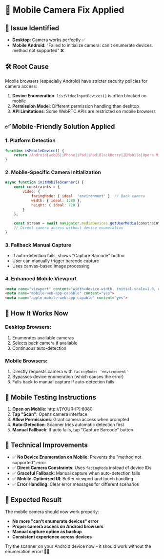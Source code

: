 # 📱 Mobile Camera Fix Applied

## 🔧 **Issue Identified**
- **Desktop**: Camera works perfectly ✅
- **Mobile Android**: "Failed to initialize camera: can't enumerate devices. method not supported" ❌

## 🛠️ **Root Cause**
Mobile browsers (especially Android) have stricter security policies for camera access:
1. **Device Enumeration**: `listVideoInputDevices()` is often blocked on mobile
2. **Permission Model**: Different permission handling than desktop
3. **API Limitations**: Some WebRTC APIs are restricted on mobile browsers

## ✅ **Mobile-Friendly Solution Applied**

### 1. **Platform Detection**
```javascript
function isMobileDevice() {
    return /Android|webOS|iPhone|iPad|iPod|BlackBerry|IEMobile|Opera Mini/i.test(navigator.userAgent);
}
```

### 2. **Mobile-Specific Camera Initialization**
```javascript
async function initMobileScanner() {
    const constraints = {
        video: {
            facingMode: { ideal: 'environment' }, // Back camera
            width: { ideal: 1280 },
            height: { ideal: 720 }
        }
    };
    
    const stream = await navigator.mediaDevices.getUserMedia(constraints);
    // Direct camera access without device enumeration
}
```

### 3. **Fallback Manual Capture**
- If auto-detection fails, shows "Capture Barcode" button
- User can manually trigger barcode capture
- Uses canvas-based image processing

### 4. **Enhanced Mobile Viewport**
```html
<meta name="viewport" content="width=device-width, initial-scale=1.0, user-scalable=no">
<meta name="mobile-web-app-capable" content="yes">
<meta name="apple-mobile-web-app-capable" content="yes">
```

## 🎯 **How It Works Now**

### **Desktop Browsers**:
1. Enumerates available cameras
2. Selects back camera if available
3. Continuous auto-detection

### **Mobile Browsers**:
1. Directly requests camera with `facingMode: 'environment'`
2. Bypasses device enumeration (which causes the error)
3. Falls back to manual capture if auto-detection fails

## 📱 **Mobile Testing Instructions**

1. **Open on Mobile**: http://[YOUR-IP]:8080
2. **Tap "Scan"**: Opens camera interface
3. **Allow Permissions**: Grant camera access when prompted
4. **Auto-Detection**: Scanner tries automatic detection first
5. **Manual Fallback**: If auto fails, tap "Capture Barcode" button

## 🔧 **Technical Improvements**

- ✅ **No Device Enumeration on Mobile**: Prevents the "method not supported" error
- ✅ **Direct Camera Constraints**: Uses `facingMode` instead of device IDs
- ✅ **Graceful Fallback**: Manual capture when auto-detection fails
- ✅ **Mobile-Optimized UI**: Better viewport and touch handling
- ✅ **Error Handling**: Clear error messages for different scenarios

## 🎉 **Expected Result**

The mobile camera should now work properly:
- **No more "can't enumerate devices" error**
- **Proper camera access on Android browsers**
- **Manual capture option as backup**
- **Consistent experience across devices**

Try the scanner on your Android device now - it should work without the enumeration error! 📱✅

